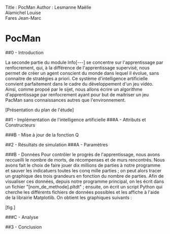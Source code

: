 Title : PocMan
Author : Lesmanne Maëlle  
Alamichel Louise  
Fares Jean-Marc

# PocMan

##0 - Introduction

La seconde partie du module Info[---] se concentre sur l'apprentissage par renfocrement, qui, à la différence de l'apprentissage supervisé, nous permet de créer un agent conscient du monde dans lequel il évolue, sans connaitre de stratégies a priori. Ce système d'intelligence artificielle convient parfaitement dans le cadre du développement d'un jeu vidéo.
Ainsi, comme propoé par le sijet, nous allons écrire un algorithme d'apprentissage par renfocrement ayant pour but de maitriser un jeu PacMan sans connaissances autres que l'environnement.

[Présentation du plan de l'étude]

##1 - Implémentation de l'intelligence artificielle
###A - Attributs et Constructeurs

###B - Mise à jour de la fonction Q

##2 - Résultats de simulation
###A - Paramètres


###B - Données
Pour contrôler le progrès de l'apprentissage, nous avons reccueilli le nombre de morts, de récompenses et de murs rencontrés. Nous avons fait le choix de faire jouer dix millions de parties à notre programme et sauver les indicatuers toutes les conq mille parties ; on peut alors tracer un graphique des trois grandeurs en fonction du nombre de parties.
Afin de visualiser ces données, depuis notre programme principal, on les écrit dans un fichier "[nom_de_methode].pltdt" ; ensuite, on écrit un script Python qui cherche les différents fichiers de données possibles et les affiche à l'aide de la librairie Matplotlib.
On obtient les graphiques suivants :  

[fig.]

###C - Analyse

##3 - Conclusion